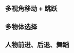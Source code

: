 ## 多视角移动 + 跳跃
<preview path="../demo/babylon/rpg/rpgCamera.vue"></preview>

## 多物体选择
<preview path="../demo/babylon/rpg/rpgMultiObjectSelection.vue"></preview>

## 人物前进、后退、舞蹈
<preview path="../demo/babylon/rpg/rpgDance.vue"></preview>